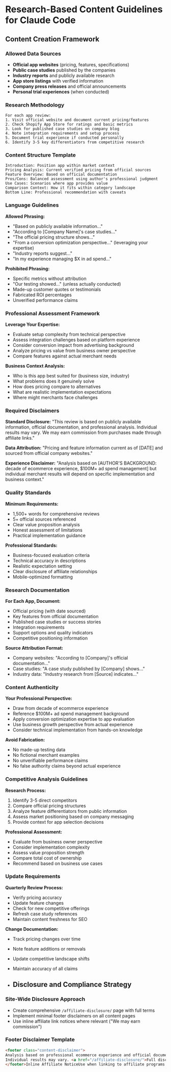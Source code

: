 # Research-Based Content Guidelines for Claude Code

## Content Creation Framework

### Allowed Data Sources
- **Official app websites** (pricing, features, specifications)
- **Public case studies** published by the companies
- **Industry reports** and publicly available research
- **App store listings** with verified information
- **Company press releases** and official announcements
- **Personal trial experiences** (when conducted)

### Research Methodology
```
For each app review:
1. Visit official website and document current pricing/features
2. Check Shopify App Store for ratings and basic metrics  
3. Look for published case studies on company blog
4. Note integration requirements and setup process
5. Document trial experience if conducted personally
6. Identify 3-5 key differentiators from competitive research
```

### Content Structure Template
```
Introduction: Position app within market context
Pricing Analysis: Current verified pricing from official sources
Feature Overview: Based on official documentation
Pros/Cons: Balanced assessment using author's professional judgment
Use Cases: Scenarios where app provides value
Comparison Context: How it fits within category landscape
Bottom Line: Professional recommendation with caveats
```

### Language Guidelines

**Allowed Phrasing:**
- "Based on publicly available information..."
- "According to [Company Name]'s case studies..."
- "The official pricing structure shows..."
- "From a conversion optimization perspective..." (leveraging your expertise)
- "Industry reports suggest..."
- "In my experience managing $X in ad spend..."

**Prohibited Phrasing:**
- Specific metrics without attribution
- "Our testing showed..." (unless actually conducted)
- Made-up customer quotes or testimonials
- Fabricated ROI percentages
- Unverified performance claims

### Professional Assessment Framework

**Leverage Your Expertise:**
- Evaluate setup complexity from technical perspective
- Assess integration challenges based on platform experience
- Consider conversion impact from advertising background
- Analyze pricing vs value from business owner perspective
- Compare features against actual merchant needs

**Business Context Analysis:**
- Who is this app best suited for (business size, industry)
- What problems does it genuinely solve
- How does pricing compare to alternatives
- What are realistic implementation expectations
- Where might merchants face challenges

### Required Disclaimers

**Standard Disclosure:**
"This review is based on publicly available information, official documentation, and professional analysis. Individual results may vary. We may earn commission from purchases made through affiliate links."

**Data Attribution:**
"Pricing and feature information current as of [DATE] and sourced from official company websites."

**Experience Disclaimer:**
"Analysis based on [AUTHOR'S BACKGROUND: decade of ecommerce experience, $100M+ ad spend management] but individual merchant results will depend on specific implementation and business context."

### Quality Standards

**Minimum Requirements:**
- 1,500+ words for comprehensive reviews
- 5+ official sources referenced
- Clear value proposition analysis
- Honest assessment of limitations
- Practical implementation guidance

**Professional Standards:**
- Business-focused evaluation criteria
- Technical accuracy in descriptions
- Realistic expectation setting
- Clear disclosure of affiliate relationships
- Mobile-optimized formatting

### Research Documentation

**For Each App, Document:**
- Official pricing (with date sourced)
- Key features from official documentation
- Published case studies or success stories
- Integration requirements
- Support options and quality indicators
- Competitive positioning information

**Source Attribution Format:**
- Company websites: "According to [Company]'s official documentation..."
- Case studies: "A case study published by [Company] shows..."
- Industry data: "Industry research from [Source] indicates..."

### Content Authenticity

**Your Professional Perspective:**
- Draw from decade of ecommerce experience
- Reference $100M+ ad spend management background
- Apply conversion optimization expertise to app evaluation
- Use business growth perspective from actual experience
- Consider technical implementation from hands-on knowledge

**Avoid Fabrication:**
- No made-up testing data
- No fictional merchant examples
- No unverifiable performance claims
- No false authority claims beyond actual experience

### Competitive Analysis Guidelines

**Research Process:**
1. Identify 3-5 direct competitors
2. Compare official pricing structures
3. Analyze feature differentiators from public information
4. Assess market positioning based on company messaging
5. Provide context for app selection decisions

**Professional Assessment:**
- Evaluate from business owner perspective
- Consider implementation complexity
- Assess value proposition strength
- Compare total cost of ownership
- Recommend based on business use cases

### Update Requirements

**Quarterly Review Process:**
- Verify pricing accuracy
- Update feature changes
- Check for new competitive offerings
- Refresh case study references
- Maintain content freshness for SEO

**Change Documentation:**
- Track pricing changes over time
- Note feature additions or removals
- Update competitive landscape shifts
- Maintain accuracy of all claims

- ## Disclosure and Compliance Strategy

### Site-Wide Disclosure Approach
- Create comprehensive `/affiliate-disclosure/` page with full terms
- Implement minimal footer disclaimers on all content pages
- Use inline affiliate link notices where relevant ("We may earn commission")

### Footer Disclaimer Template
```html
<footer class="content-disclaimer">
Analysis based on professional ecommerce experience and official documentation. 
Individual results may vary. <a href="/affiliate-disclosure/">Full disclosure</a>
</footer>Inline Affiliate NoticeUse when linking to affiliate programs: "We may earn commission from purchases made through this link"Affiliate Disclosure Page RequirementsFTC compliance statementCommission relationship explanationProfessional background disclosureData sources and methodologyResults variation disclaimerContact information for questionsContent Page ImplementationRemove lengthy disclaimers from article bodyAdd standardized footer to all pagesLink prominently to affiliate disclosure pageMaintain professional reading experience
